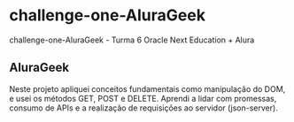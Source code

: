 # challenge-one-AluraGeek
challenge-one-AluraGeek - Turma 6 Oracle Next Education + Alura
## AluraGeek
Neste projeto apliquei conceitos fundamentais como manipulação do DOM, e usei os métodos GET, POST e DELETE.
Aprendi a lidar com promessas, consumo de APIs e a realização de requisições ao servidor (json-server). 

